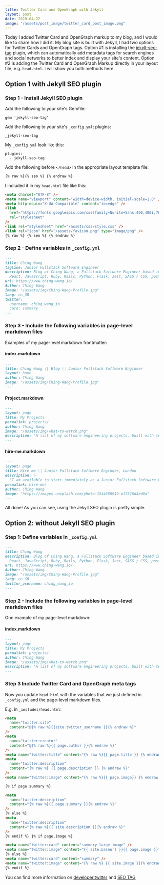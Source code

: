 ```yaml
---
title: Twitter Card and OpenGraph with Jekyll
layout: post
date: 2020-04-22
image: "/assets/post_image/twitter_card_post_image.png"
---
```


Today I added Twitter Card and OpenGraph markup to my blog, and I would like to
share how I did it. My blog site is built with Jekyll, I had two options for
Twitter Cards and OpenGraph tags. Option #1 is installing the
[jekyll-seo-tag](https://github.com/jekyll/jekyll-seo-tag) plugin, which can
automatically add metadata tags for search engines and social networks to better
index and display your site's content. Option #2 is adding the Twitter Card and
OpenGraph Markup directly in your layout file, e.g. `head.html`. I will show you
both methods here.

## Option 1 with Jekyll SEO plugin

### Step 1 - Install Jekyll SEO plugin

Add the following to your site's Gemfile:

```text
gem 'jekyll-seo-tag'
```

Add the following to your site's `_config.yml`:
plugins:

```text
_jekyll-seo-tag
```

My `_config.yml` look like this:

```text
plugins:
  - jekyll-seo-tag
```

Add the following before `</head>` in the appropriate layout template file:

```html
{% raw %}{% seo %} {% endraw %}
```

I included it in my `head.html` file like this:

```html
<meta charset="UTF-8" />
<meta name="viewport" content="width=device-width, initial-scale=1.0" />
<meta http-equiv="X-UA-Compatible" content="ie=edge" />
<link
  href="https://fonts.googleapis.com/css?family=Nunito+Sans:400,400i,700&display=swap"
  rel="stylesheet"
/>
<link rel="stylesheet" href="/assets/css/style.css" />
<link rel="icon" href="/assets/favicon.png" type="image/png" />
{% raw %} {% seo %} {% endraw %}
```

### Step 2 - Define variables in `_config.yml`

```markdown
---
title: Ching Wang
tagline: Junior Fullstack Software Engineer
description: Blog of Ching Wang, a Fullstack Software Engineer based in London.
  React, JavaScript, Ruby, Rails, Python, Flask, Jest, SASS / CSS, postgreSQL.
url: https://www.ching-wang.io/
Author: Ching Wang
image: "/assets/img/Ching-Wang-Profile.jpg"
lang: en_GB
twitter:
  username: ching_wang_io
  card: summary
---
```

### Step 3 - Include the following variables in page-level markdown files

Examples of my page-level markdown frontmatter:

#### index.markdown

```markdown
---
title: Ching Wang \| Blog \| Junior Fullstack Software Engineer
layout: home
author: Ching Wang
image: "/assets/img/Ching-Wang-Profile.jpg"
---
```

#### Project.markdown

```markdown
---
layout: page
title: My Projects
permalink: projects/
author: Ching Wang
image: "/assets/img/what-to-watch.png"
description: "A list of my software engineering projects, built with technologies including JavaScript, React, Python, Flask, Ruby on Rails, postgreSQL and AWS."
---
```

#### hire-me.markdown

```markdown
---
layout: page
title: Hire me \| Junior Fullstack Software Engineer, London
description: >
  "I am available to start immediately as a Junior Fullstack Software Engineer in London. I’m a self-starter, with energy, enthusiasm and passion for problem solving and learning new things. I can bring a breadth of business experience and pragmatism from my previous roles in the sourcing and shipping industry."
permalink: hire-me/
author: Ching Wang
image: "https://images.unsplash.com/photo-1544980919-e17526d4ed0a"
---
```

All done! As you can see, using the Jekyll SEO plugin is pretty simple.

## Option 2: without Jekyll SEO plugin

### Step 1: Define variables in `_config.yml`

```markdown
---
title: Ching Wang
description: Blog of Ching Wang, a Fullstack Software Engineer based in London.
  React, JavaScript, Ruby, Rails, Python, Flask, Jest, SASS / CSS, postgreSQL.
url: https://www.ching-wang.io/
Author: Ching Wang
image: "/assets/img/Ching-Wang-Profile.jpg"
lang: en_GB
twitter_username: ching_wang_io
---
```

### Step 2 - Include the following variables in page-level markdown files

One example of my page-level markdown:

#### index.markdown

```markdown
---
layout: page
title: My Projects
permalink: projects/
author: Ching Wang
image: "/assets/img/what-to-watch.png"
description: "A list of my software engineering projects, built with technologies including JavaScript, React, Python, Flask, Ruby on Rails, postgreSQL and AWS."
---
```

### Step 3 Include Twitter Card and OpenGraph meta tags

Now you update `head.html` with the variables that we just defined in
`_config.yml` and the page-level markdown files.

E.g. in `_includes/head.html`:

```html
<meta
  name="twitter:site"
  content="@{% raw %}{{site.twitter_username }}{% endraw %}"
/>
<meta
  name="twitter:creator"
  content="@{% raw %}{{ page.author }}{% endraw %}"
/>
<meta name="twitter:title" content="{% raw %}{{ page.title }} {% endraw %}" />
<meta
  name="twitter:description"
  content="{% raw %} {{ page.description }} {% endraw %}"
/>
<meta name="twitter:image" content="{% raw %}{{ page.image}} {% endraw %}" />

{% if page.summary %}

<meta
  name="twitter:description"
  content="{% raw %}{{ page.summary }}{% endraw %}"
/>
{% else %}
<meta
  name="twitter:description"
  content="{% raw %}{{ site.description }}{% endraw %}"
/>
{% endif %} {% if page.image %}

<meta name="twitter:card" content="summary_large_image" />
<meta name="twitter:image" content="{{ site.baseurl }}{{ page.image }}" />
{% else %}
<meta name="twitter:card" content="summary" />
<meta name="twitter:image" content="{% raw %} {{ site.image }}{% endraw %}" />
{% endif %}
```

You can find more information on
[developer.twitter](https://developer.twitter.com/en/docs/tweets/optimize-with-cards/overview/summary)
and [SEO
TAG](https://github.com/jekyll/jekyll-seo-tag/blob/master/docs/usage.md)
